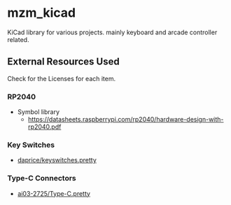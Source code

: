 # mzm_kicad

KiCad library for various projects.  mainly keyboard and arcade controller related.

## External Resources Used

Check for the Licenses for each item.

### RP2040

* Symbol library
    * https://datasheets.raspberrypi.com/rp2040/hardware-design-with-rp2040.pdf

### Key Switches

* [daprice/keyswitches.pretty](https://github.com/daprice/keyswitches.pretty)

### Type-C Connectors

* [ai03-2725/Type-C.pretty](https://github.com/ai03-2725/Type-C.pretty)
